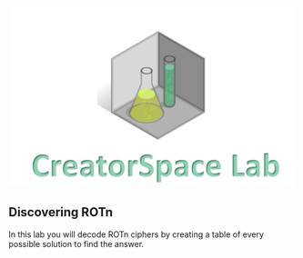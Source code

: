 
<figure class="snippetimg" style="margin: 0 auto;width:100%">
  <img src=".guides/img/LabIntro.PNG">
  </figure>
  

## Discovering ROTn
In this lab you will decode ROTn ciphers by creating a table of every possible solution to find the answer.  